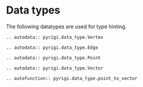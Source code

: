 # Data types

The following datatypes are used for type hinting.

```{eval-rst}
.. autodata:: pyrigi.data_type.Vertex
   
.. autodata:: pyrigi.data_type.Edge

.. autodata:: pyrigi.data_type.Point

.. autodata:: pyrigi.data_type.Vector

.. autofunction:: pyrigi.data_type.point_to_vector

```

